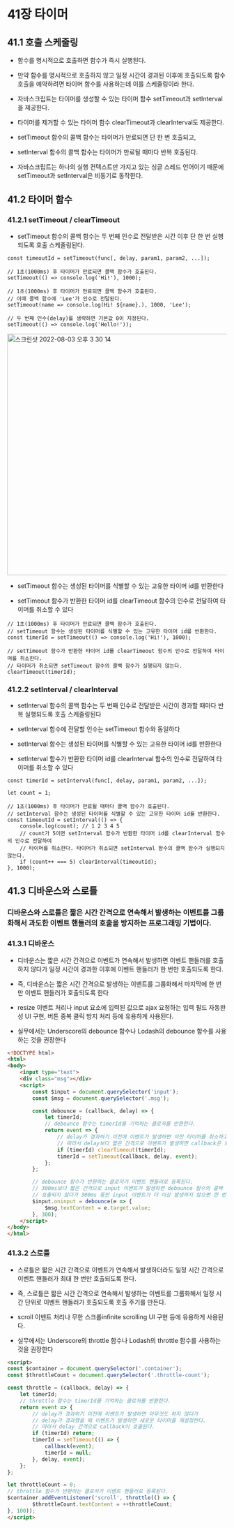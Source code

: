 # 41장 타이머

## 41.1 호출 스케줄링

- 함수를 명시적으로 호출하면 함수가 즉시 실행된다.

- 만약 함수를 명시적으로 호출하지 않고 일정 시간이 경과된 이후에 호출되도록 함수 호출을 예약하려면 타이머 함수를 사용하는데 이를 스케줄링이라 한다.

- 자바스크립트는 타이머를 생성할 수 있는 타이머 함수 setTimeout과 setInterval을 제공한다.

- 타이머를 제거할 수 있는 타이머 함수 clearTimeout과 clearInterval도 제공한다.

- setTimeout 함수의 콜백 함수는 타이머가 만료되면 단 한 번 호출되고,

- setInterval 함수의 콜백 함수는 타이머가 만료될 때마다 반복 호출된다.

- 자바스크립트는 하나의 실행 컨텍스트만 가지고 있는 싱글 스레드 언어이기 때문에 setTimeout과 setInterval은 비동기로 동작한다.

## 41.2 타이머 함수

### 41.2.1 setTimeout / clearTimeout

- setTimeout 함수의 콜백 함수는 두 번째 인수로 전달받은 시간 이후 단 한 번 실행되도록 호출 스케줄링된다.

```Js
const timeoutId = setTimeout(func[, delay, param1, param2, ...]);

// 1초(1000ms) 후 타이머가 만료되면 콜백 함수가 호출된다.
setTimeout(() => console.log('Hi!'), 1000);

// 1초(1000ms) 후 타이머가 만료되면 콜백 함수가 호출된다.
// 이때 콜백 함수에 'Lee'가 인수로 전달된다.
setTimeout(name => console.log(Hi! ${name}.), 1000, 'Lee');

// 두 번째 인수(delay)를 생략하면 기본값 0이 지정된다.
setTimeout(() => console.log('Hello!'));
```

<img width="553" alt="스크린샷 2022-08-03 오후 3 30 14" src="https://user-images.githubusercontent.com/95524491/182539568-b5adc5d0-fb84-46fc-be5a-643a83cf5811.png">

- setTimeout 함수는 생성된 타이머를 식별할 수 있는 고유한 타이머 id를 반환한다

- setTimeout 함수가 반환한 타이머 id를 clearTimeout 함수의 인수로 전달하여 타이머를 취소할 수 있다

```Js
// 1초(1000ms) 후 타이머가 만료되면 콜백 함수가 호출된다.
// setTimeout 함수는 생성된 타이머를 식별할 수 있는 고유한 타이머 id를 반환한다.
const timerId = setTimeout(() => console.log('Hi!'), 1000);

// setTimeout 함수가 반환한 타이머 id를 clearTimeout 함수의 인수로 전달하여 타이머를 취소한다.
// 타이머가 취소되면 setTimeout 함수의 콜백 함수가 실행되지 않는다.
clearTimeout(timerId);
```

### 41.2.2 setInterval / clearInterval

- setInterval 함수의 콜백 함수는 두 번째 인수로 전달받은 시간이 경과할 때마다 반복 실행되도록 호출 스케줄링된다

- setInterval 함수에 전달할 인수는 setTimeout 함수와 동일하다

- setInterval 함수는 생성된 타이머를 식별할 수 있는 고유한 타이머 id를 반환한다

- setInterval 함수가 반환한 타이머 id를 clearInterval 함수의 인수로 전달하여 타이머를 취소할 수 있다

```Js
const timerId = setInterval(func[, delay, param1, param2, ...]);

let count = 1;

// 1초(1000ms) 후 타이머가 만료될 때마다 콜백 함수가 호출된다.
// setInterval 함수는 생성된 타이머를 식별할 수 있는 고유한 타이머 id를 반환한다.
const timeoutId = setInterval(() => {
    console.log(count); // 1 2 3 4 5
    // count가 5이면 setInterval 함수가 반환한 타이머 id를 clearInterval 함수의 인수로 전달하여
    // 타이머를 취소한다. 타이머가 취소되면 setInterval 함수의 콜백 함수가 실행되지 않는다.
    if (count++ === 5) clearInterval(timeoutId);
}, 1000);
```

## 41.3 디바운스와 스로틀

### 디바운스와 스로틀은 짧은 시간 간격으로 연속해서 발생하는 이벤트를 그룹화해서 과도한 이벤트 핸들러의 호출을 방지하는 프로그래밍 기법이다.

### 41.3.1 디바운스

- 디바운스는 짧은 시간 간격으로 이벤트가 연속해서 발생하면 이벤트 핸들러를 호출하지 않다가 일정 시간이 경과한 이후에 이벤트 핸들러가 한 번만 호출되도록 한다.

- 즉, 디바운스는 짧은 시간 간격으로 발생하는 이벤트를 그룹화해서 마지막에 한 번만 이벤트 핸들러가 호출되도록 한다

- resize 이벤트 처리나 input 요소에 입력된 값으로 ajax 요청하는 입력 필드 자동완성 UI 구현, 버튼 중복 클릭 방지 처리 등에 유용하게 사용된다.

- 실무에서는 Underscore의 debounce 함수나 Lodash의 debounce 함수를 사용하는 것을 권장한다

```HTML
<!DOCTYPE html>
<html>
<body>
    <input type="text">
    <div class="msg"></div>
    <script>
        const $input = document.querySelector('input');
        const $msg = document.querySelector('.msg');

        const debounce = (callback, delay) => {
            let timerId;
            // debounce 함수는 timerId를 기억하는 클로저를 반환한다.
            return event => {
                // delay가 경과하기 이전에 이벤트가 발생하면 이전 타이머를 취소하고 새로운 타이머를 재설정한다.
                // 따라서 delay보다 짧은 간격으로 이벤트가 발생하면 callback은 호출되지 않는다.
                if (timerId) clearTimeout(timerId);
                timerId = setTimeout(callback, delay, event);
            };
        };

        // debounce 함수가 반환하는 클로저가 이벤트 핸들러로 등록된다.
        // 300ms보다 짧은 간격으로 input 이벤트가 발생하면 debounce 함수의 콜백 함수는
        // 호출되지 않다가 300ms 동안 input 이벤트가 더 이상 발생하지 않으면 한 번만 호출된다.
        $input.oninput = debounce(e => {
            $msg.textContent = e.target.value;
        }, 300);
    </script>
</body>
</html>
```

### 41.3.2 스로틀

- 스로틀은 짧은 시간 간격으로 이벤트가 연속해서 발생하더라도 일정 시간 간격으로 이벤트 핸들러가 최대 한 번만 호출되도록 한다.

- 즉, 스로틀은 짧은 시간 간격으로 연속해서 발생하는 이벤트를 그룹화해서 일정 시간 단위로 이벤트 핸들러가 호출되도록 호출 주기를 만든다.

- scroll 이벤트 처리나 무한 스크롤infinite scrolling UI 구현 등에 유용하게 사용된다.

- 실무에서는 Underscore의 throttle 함수나 Lodash의 throttle 함수를 사용하는 것을 권장한다

```HTML
<script>
const $container = document.querySelector('.container');
const $throttleCount = document.querySelector('.throttle-count');

const throttle = (callback, delay) => {
    let timerId;
    // throttle 함수는 timerId를 기억하는 클로저를 반환한다.
    return event => {
        // delay가 경과하기 이전에 이벤트가 발생하면 아무것도 하지 않다가
        // delay가 경과했을 때 이벤트가 발생하면 새로운 타이머를 재설정한다.
        // 따라서 delay 간격으로 callback이 호출된다.
        if (timerId) return;
        timerId = setTimeout(() => {
            callback(event);
            timerId = null;
        }, delay, event);
    };
};

let throttleCount = 0;
// throttle 함수가 반환하는 클로저가 이벤트 핸들러로 등록된다.
$container.addEventListener('scroll', throttle(() => {
        $throttleCount.textContent = ++throttleCount;
}, 100));
</script>
```
